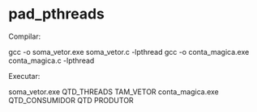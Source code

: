# pad_pthreads

Compilar:

gcc -o soma_vetor.exe soma_vetor.c -lpthread
gcc -o conta_magica.exe conta_magica.c -lpthread


Executar:

soma_vetor.exe QTD_THREADS TAM_VETOR
conta_magica.exe QTD_CONSUMIDOR QTD PRODUTOR
